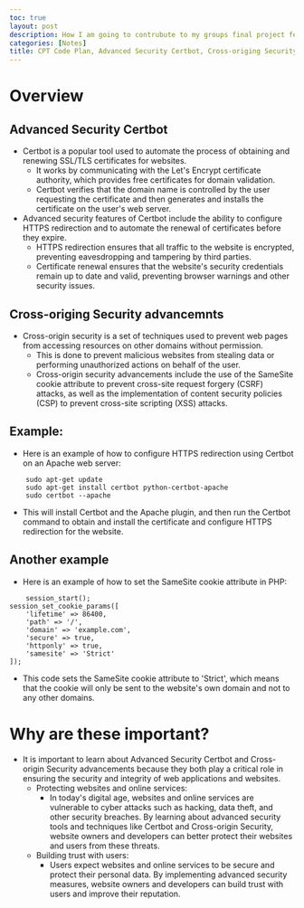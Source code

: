```yaml
---
toc: true
layout: post
description: How I am going to contrubute to my groups final project feature.
categories: [Notes]
title: CPT Code Plan, Advanced Security Certbot, Cross-origing Security advancemnts
---
```


# Overview 

## Advanced Security Certbot
- Certbot is a popular tool used to automate the process of obtaining and renewing SSL/TLS certificates for websites.
    -  It works by communicating with the Let's Encrypt certificate authority, which provides free certificates for domain validation. 
    - Certbot verifies that the domain name is controlled by the user requesting the certificate and then generates and installs the certificate on the user's web server.
- Advanced security features of Certbot include the ability to configure HTTPS redirection and to automate the renewal of certificates before they expire. 
    - HTTPS redirection ensures that all traffic to the website is encrypted, preventing eavesdropping and tampering by third parties. 
    - Certificate renewal ensures that the website's security credentials remain up to date and valid, preventing browser warnings and other security issues.

## Cross-origing Security advancemnts
- Cross-origin security is a set of techniques used to prevent web pages from accessing resources on other domains without permission. 
    - This is done to prevent malicious websites from stealing data or performing unauthorized actions on behalf of the user. 
    - Cross-origin security advancements include the use of the SameSite cookie attribute to prevent cross-site request forgery (CSRF) attacks, as well as the implementation of content security policies (CSP) to prevent cross-site scripting (XSS) attacks.

## Example:
- Here is an example of how to configure HTTPS redirection using Certbot on an Apache web server:

```
    sudo apt-get update
    sudo apt-get install certbot python-certbot-apache
    sudo certbot --apache
```

- This will install Certbot and the Apache plugin, and then run the Certbot command to obtain and install the certificate and configure HTTPS redirection for the website.

## Another example
- Here is an example of how to set the SameSite cookie attribute in PHP:

```
    session_start();
session_set_cookie_params([
    'lifetime' => 86400,
    'path' => '/',
    'domain' => 'example.com',
    'secure' => true,
    'httponly' => true,
    'samesite' => 'Strict'
]);

```

- This code sets the SameSite cookie attribute to 'Strict', which means that the cookie will only be sent to the website's own domain and not to any other domains.


# Why are these important?
- It is important to learn about Advanced Security Certbot and Cross-origin Security advancements because they both play a critical role in ensuring the security and integrity of web applications and websites.
    - Protecting websites and online services: 
        - In today's digital age, websites and online services are vulnerable to cyber attacks such as hacking, data theft, and other security breaches. By learning about advanced security tools and techniques like Certbot and Cross-origin Security, website owners and developers can better protect their websites and users from these threats.
    - Building trust with users: 
        - Users expect websites and online services to be secure and protect their personal data. By implementing advanced security measures, website owners and developers can build trust with users and improve their reputation.